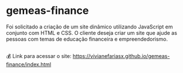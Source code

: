 # gemeas-finance
Foi solicitado a criação de um site dinâmico utilizando JavaScript em conjunto com HTML e CSS. O cliente deseja criar um site que ajude as pessoas com temas de educação financeira e empreendedorismo.

##
💰 Link para acessar o site:
https://vivianefariasx.github.io/gemeas-finance/index.html
